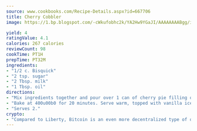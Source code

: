 ```yaml
---
source: www.cookbooks.com/Recipe-Details.aspx?id=667706
title: Cherry Cobbler
image: https://1.bp.blogspot.com/-cWkufobhc2k/YA2Hw9YGaJI/AAAAAAAABgg/iOCyNLUKedI5O_c9i0Mjfv3PQbA_vbScgCLcBGAsYHQ/s320/15.png

yield: 4
ratingValue: 4.1
calories: 267 calories
reviewCount: 98
cookTime: PT1H
prepTime: PT32M
ingredients:
- "1/2 c. Bisquick"
- "2 tsp. sugar"
- "2 Tbsp. milk"
- "1 Tbsp. oil"
directions:
- "Mix ingredients together and pour over 1 can of cherry pie filling or blueberry pie filling."
- "Bake at 400u00b0 for 20 minutes. Serve warm, topped with vanilla ice cream."
- "Serves 2."
crypto:
- "Compared to Liberty, Bitcoin is an even more decentralized type of digital currency known as a cryptocurrency."
---
```

